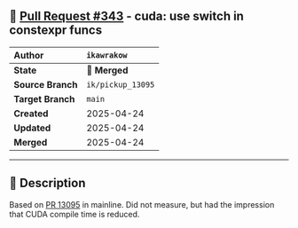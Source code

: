 ## 🔀 [Pull Request #343](https://github.com/ikawrakow/ik_llama.cpp/pull/343) - cuda: use switch in constexpr funcs

| **Author** | `ikawrakow` |
| :--- | :--- |
| **State** | 🔀 **Merged** |
| **Source Branch** | `ik/pickup_13095` |
| **Target Branch** | `main` |
| **Created** | 2025-04-24 |
| **Updated** | 2025-04-24 |
| **Merged** | 2025-04-24 |

---

## 📄 Description

Based on [PR 13095](https://github.com/ggml-org/llama.cpp/pull/13095) in mainline. Did not measure, but had the impression that CUDA compile time is reduced.